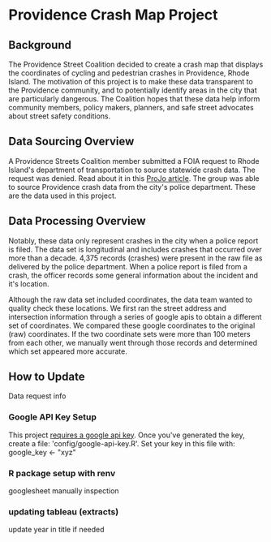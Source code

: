 # Providence Crash Map Project

## Background

The Providence Street Coalition decided to create a crash map that displays the coordinates of cycling and pedestrian crashes in Providence, Rhode Island. The motivation of this project is to make these data transparent to the Providence community, and to potentially identify areas in the city that are particularly dangerous. The Coalition hopes that these data help inform community members, policy makers, planners, and safe street advocates about street safety conditions.

## Data Sourcing Overview

A Providence Streets Coalition member submitted a FOIA request to Rhode Island's department of transportation to source statewide crash data. The request was denied. Read about it in this [ProJo article](https://www.providencejournal.com/story/news/local/2023/06/26/rhode-island-crash-data-dangerous-roads-providence-streets-coalition/70337934007/). The group was able to source Providence crash data from the city's police department. These are the data used in this project.

## Data Processing Overview

Notably, these data only represent crashes in the city when a police report is filed. The data set is longitudinal and includes crashes that occurred over more than a decade. 4,375 records (crashes) were present in the raw file as delivered by the police department. When a police report is filed from a crash, the officer records some general information about the incident and it's location.

Although the raw data set included coordinates, the data team wanted to quality check these locations. We first ran the street address and intersection information through a series of google apis to obtain a different set of coordinates. We compared these google coordinates to the original (raw) coordinates. If the two coordinate sets were more than 100 meters from each other, we manually went through those records and determined which set appeared more accurate.

## How to Update

Data request info

### Google API Key Setup

This project [requires a google api key](https://developers.google.com/maps/documentation/geocoding/get-api-key). Once you've generated the key, create a file: 'config/google-api-key.R'. Set your key in this file with: google_key \<- "xyz"

### R package setup with renv

googlesheet manually inspection

### updating tableau (extracts)
update year in title if needed


